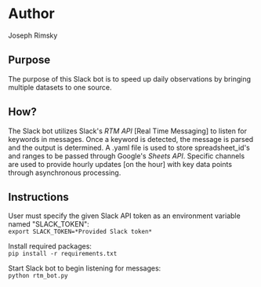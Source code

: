# Author
Joseph Rimsky

## Purpose
The purpose of this Slack bot is to speed up daily observations by bringing multiple datasets to one source.

##  How?
The Slack bot utilizes Slack's *RTM API* [Real Time Messaging] to listen for keywords in messages. Once a keyword is detected, the message is parsed and the output is determined. A .yaml file is used to store spreadsheet_id's and ranges to be passed through Google's *Sheets API*. Specific channels are used to provide hourly updates [on the hour] with key data points through asynchronous processing.

## Instructions
User must specify the given Slack API token as an environment variable named "SLACK_TOKEN":  
`export SLACK_TOKEN=*Provided Slack token*`

Install required packages:  
`pip install -r requirements.txt`

Start Slack bot to begin listening for messages:  
`python rtm_bot.py`